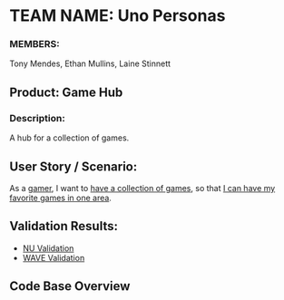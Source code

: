 # TEAM NAME: Uno Personas
### MEMBERS: 
Tony Mendes, Ethan Mullins, Laine Stinnett


## Product: Game Hub
### Description: 

A hub for a collection of games.


## User Story / Scenario:

As a <ins>gamer</ins>, I want to <ins>have a collection of games</ins>, so that <ins>I can have my favorite games in one area</ins>.


## Validation Results:
- [NU Validation](https://validator.w3.org/nu/?doc=https%3A%2F%2Fedmullins.github.io%2FProjectCharlie%2F)
- [WAVE Validation](https://wave.webaim.org/report#/https://edmullins.github.io/ProjectCharlie/)

## Code Base Overview
